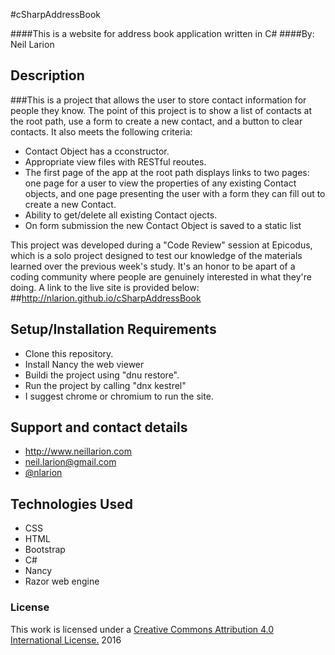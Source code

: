 #cSharpAddressBook

####This is a website for address book application written in C#
####By: Neil Larion

## Description

###This is a project that allows the user to store contact information for people they know. The point of this project is to show a list of contacts at the root path, use a form to create a new contact, and a button to clear contacts. It also meets the following criteria:
* Contact Object has a cconstructor.
* Appropriate view files with RESTful reoutes.
* The first page of the app at the root path displays links to two pages: one page for a user to view the properties of any existing Contact objects, and one page presenting the user with a form they can fill out to create a new Contact.
* Ability to get/delete all existing Contact ojects.
* On form submission the new Contact Object is saved to a static list

This project was developed during a "Code Review" session at Epicodus, which is a solo project designed to test our knowledge of the materials learned over the previous week's study. It's an honor to be apart of a coding community where people are genuinely interested in what they're doing. A link to the live site is provided below:
##http://nlarion.github.io/cSharpAddressBook

## Setup/Installation Requirements
- Clone this repository.
- Install Nancy the web viewer
- Buildi the project using "dnu restore".
- Run the project by calling "dnx kestrel"
- I suggest chrome or chromium to run the site.

## Support and contact details
* http://www.neillarion.com
* neil.larion@gmail.com
* [@nlarion](https://twitter.com/nlarion)

## Technologies Used
* CSS
* HTML
* Bootstrap
* C#
* Nancy
* Razor web engine

### License

This work is licensed under a [Creative Commons Attribution 4.0 International License.](http://creativecommons.org/licenses/by/4.0/) 2016
